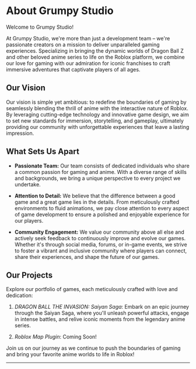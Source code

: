 # About Grumpy Studio

Welcome to Grumpy Studio!

At Grumpy Studio, we're more than just a development team – we're passionate creators on a mission to deliver unparalleled gaming experiences. Specializing in bringing the dynamic worlds of Dragon Ball Z and other beloved anime series to life on the Roblox platform, we combine our love for gaming with our admiration for iconic franchises to craft immersive adventures that captivate players of all ages.

## Our Vision

Our vision is simple yet ambitious: to redefine the boundaries of gaming by seamlessly blending the thrill of anime with the interactive nature of Roblox. By leveraging cutting-edge technology and innovative game design, we aim to set new standards for immersion, storytelling, and gameplay, ultimately providing our community with unforgettable experiences that leave a lasting impression.

## What Sets Us Apart

- **Passionate Team:** Our team consists of dedicated individuals who share a common passion for gaming and anime. With a diverse range of skills and backgrounds, we bring a unique perspective to every project we undertake.
  
- **Attention to Detail:** We believe that the difference between a good game and a great game lies in the details. From meticulously crafted environments to fluid animations, we pay close attention to every aspect of game development to ensure a polished and enjoyable experience for our players.
  
- **Community Engagement:** We value our community above all else and actively seek feedback to continuously improve and evolve our games. Whether it's through social media, forums, or in-game events, we strive to foster a vibrant and inclusive community where players can connect, share their experiences, and shape the future of our games.

## Our Projects

Explore our portfolio of games, each meticulously crafted with love and dedication:

1. *DRAGON BALL THE INVASION: Saiyan Saga*: Embark on an epic journey through the Saiyan Saga, where you'll unleash powerful attacks, engage in intense battles, and relive iconic moments from the legendary anime series.

2. *Roblox Map Plugin*: Coming Soon!




Join us on our journey as we continue to push the boundaries of gaming and bring your favorite anime worlds to life in Roblox!

---
